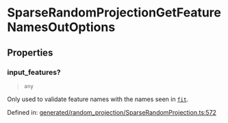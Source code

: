 # SparseRandomProjectionGetFeatureNamesOutOptions

## Properties

### input\_features?

> `any`

Only used to validate feature names with the names seen in [`fit`](#sklearn.random_projection.SparseRandomProjection.fit "sklearn.random_projection.SparseRandomProjection.fit").

Defined in:  [generated/random\_projection/SparseRandomProjection.ts:572](https://github.com/transitive-bullshit/scikit-learn-ts/blob/122b3c0/packages/sklearn/src/generated/random_projection/SparseRandomProjection.ts#L572)
